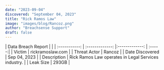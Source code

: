 ```yaml
---
date: "2023-09-04"
discovered: "September 04, 2023"
title: "Rick Ramos Law"
image: "images/blog/Rancoz.png"
author: "Breachsense Support"
draft: false
---
```


| Data Breach Report           |              | 
| :-----------: | :-------------:     |:-------------:    | :-----:|
| Victim      | rickramoslaw.com      | 
| Threat Actor      | Rancoz      | 
| Date Discovered      | Sep 04, 2023      | 
| Description      | Rick Ramos Law operates in Legal Services industry.      | 
| Leak Size      | 293GB      | 

